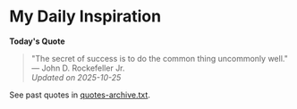 # My Daily Inspiration

**Today's Quote**  
> "The secret of success is to do the common thing uncommonly well." — John D. Rockefeller Jr.  
*Updated on 2025-10-25*

See past quotes in [quotes-archive.txt](quotes-archive.txt).